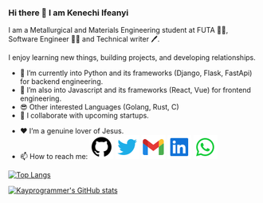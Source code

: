 <!---[![Typing SVG](https://readme-typing-svg.herokuapp.com?font=Bungee&color=FB4916&center=true&vCenter=true&width=850&height=300&lines=Hey+There!+%F0%9F%91%8B;My+name+is+Kenechi+Ifeanyi;My+Tools+are......;%7C%7C+React+%7C%7C+Vue+%7C%7C+Python+%7C%7C)](https://git.io/typing-svg)--->

### Hi there 👋 I am Kenechi Ifeanyi

<head>
<link href='https://unpkg.com/boxicons@2.0.9/css/boxicons.min.css' rel='stylesheet'>
</head>

I am a Metallurgical and Materials Engineering student at FUTA 🧑‍🎓, Software Engineer 👨‍💻 and Technical writer 🖊️.

I enjoy learning new things, building projects, and developing relationships.

- 🔭 I’m currently into Python and its frameworks (Django, Flask, FastApi) for backend engineering.
- 🌱 I’m also into Javascript and its frameworks (React, Vue) for frontend engineering.
- 😎 Other interested Languages (Golang, Rust, C)
- 👯 I collaborate with upcoming startups.
<!-- - 🖊️I️️ write articles on [<img src="./icons/hashnode.png" height=24 alt="hashnode_icon" />](https://hashnode.com/@xavier577) [![dev.to_icon](./icons/devto.svg)]--><!--(https://dev.to/xavier577)-->
- ❤ I’m a genuine lover of Jesus.
- 📫 How to reach me: [![github_icon](./icons/github.svg)](http://github.com/kayprogrammer)
  [![twitter_icon](./icons/twitter.svg)](https://twitter.com/KayProgrammer)
  [![gmail_icon](./icons/gmail.svg)](mailto:kenechiifeanyi@gmail.com)
  [![linkedIn_icon](./icons/linkedin.svg)](https://www.linkedin.com/in/kenechi-ifeanyi/)
  [![whatsapp_icon](./icons/whatsapp.svg)](https://wa.me/2348095602320)

[![Top Langs](https://github-readme-stats.vercel.app/api/top-langs/?username=kayprogrammer&layout=compact&theme=dark)](https://github.com/kayprogrammer/github-readme-stats)

[![Kayprogrammer's GitHub stats](https://github-readme-stats.vercel.app/api?username=kayprogrammer&theme=dark)](https://github.com/kayprogrammer/github-readme-stats)
